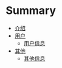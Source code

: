 # Summary

* [介绍](README.md)
* [用户](users/README.md)
  * [用户信息](users/userinfo.md)
* [其他]()
  * [其他信息](others/others.md)
